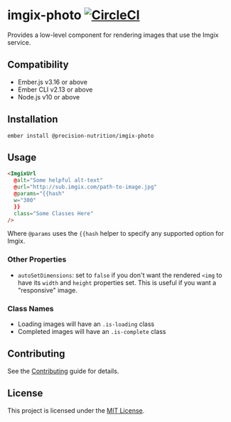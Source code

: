 # imgix-photo [![CircleCI](https://circleci.com/gh/PrecisionNutrition/imgix-photo.svg?style=svg)](https://circleci.com/gh/PrecisionNutrition/imgix-photo)

Provides a low-level component for rendering images that use the Imgix service.

## Compatibility

- Ember.js v3.16 or above
- Ember CLI v2.13 or above
- Node.js v10 or above

## Installation

```
ember install @precision-nutrition/imgix-photo
```

## Usage

```html
<ImgixUrl
  @alt="Some helpful alt-text"
  @url="http://sub.imgix.com/path-to-image.jpg"
  @params="{{hash"
  w="300"
  }}
  class="Some Classes Here"
/>
```

Where `@params` uses the `{{hash` helper to specify any supported option for
Imgix.

### Other Properties

- `autoSetDimensions`: set to `false` if you don't want the rendered `<img` to
  have its `width` and `height` properties set. This is useful if you want a
  "responsive" image.

### Class Names

- Loading images will have an `.is-loading` class
- Completed images will have an `.is-complete` class

## Contributing

See the [Contributing](CONTRIBUTING.md) guide for details.

## License

This project is licensed under the [MIT License](LICENSE.md).
